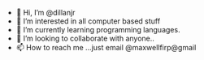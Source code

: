 - 👋 Hi, I’m @dillanjr
- 👀 I’m interested in all computer based stuff
- 🌱 I’m currently learning programming languages.
- 💞️ I’m looking to collaborate with anyone..
- 📫 How to reach me ...just email @maxwellfirp@gmail

<!---
dillanjr/dillanjr is a ✨ special ✨ repository because its `README.md` (this file) appears on your GitHub profile.
You can click the Preview link to take a look at your changes.
--->
